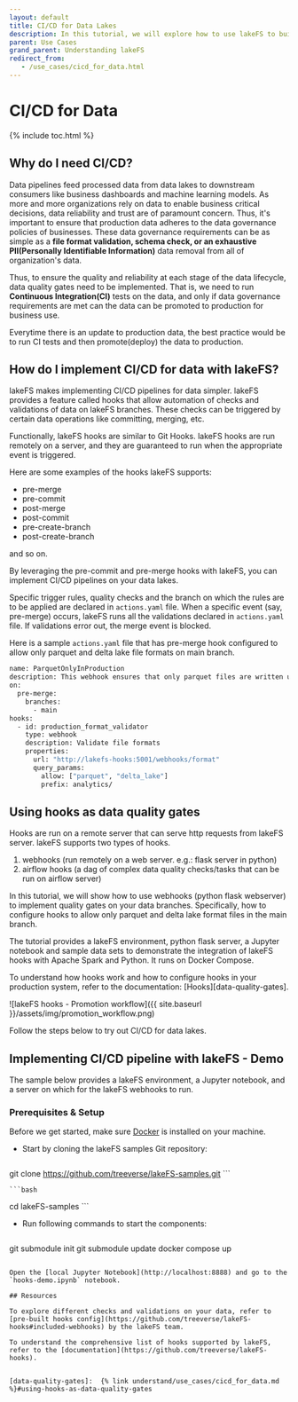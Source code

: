 ```yaml
---
layout: default 
title: CI/CD for Data Lakes
description: In this tutorial, we will explore how to use lakeFS to build a CI/CD pipeline for data lakes.
parent: Use Cases
grand_parent: Understanding lakeFS
redirect_from:
   - /use_cases/cicd_for_data.html
---
```


# CI/CD for Data

{% include toc.html %}

## Why do I need CI/CD?

Data pipelines feed processed data from data lakes to downstream consumers like business dashboards and machine learning models. As more and more organizations rely on data to enable business critical decisions, data reliability and trust are of paramount concern. Thus, it's important to ensure that production data adheres to the data governance policies of businesses. These data governance requirements can be as simple as a **file format validation, schema check, or an exhaustive PII(Personally Identifiable Information)** data removal from all of organization's data. 

Thus, to ensure the quality and reliability at each stage of the data lifecycle, data quality gates need to be implemented. That is, we need to run **Continuous Integration(CI)** tests on the data, and only if data governance requirements are met can the data can be promoted to production for business use. 

Everytime there is an update to production data, the best practice would be to run CI tests and then promote(deploy) the data to production. 

## How do I implement CI/CD for data with lakeFS?

lakeFS makes implementing CI/CD pipelines for data simpler. lakeFS provides a feature called hooks that allow automation of checks and validations of data on lakeFS branches. These checks can be triggered by certain data operations like committing, merging, etc. 

Functionally, lakeFS hooks are similar to Git Hooks. lakeFS hooks are run remotely on a server, and they are guaranteed to run when the appropriate event is triggered.

Here are some examples of the hooks lakeFS supports:
* pre-merge
* pre-commit
* post-merge
* post-commit
* pre-create-branch
* post-create-branch

and so on.

By leveraging the pre-commit and pre-merge hooks with lakeFS, you can implement CI/CD pipelines on your data lakes.

Specific trigger rules, quality checks and the branch on which the rules are to be applied are declared in `actions.yaml` file. When a specific event (say, pre-merge) occurs, lakeFS runs all the validations declared in `actions.yaml` file. If validations error out, the merge event is blocked.

Here is a sample `actions.yaml` file that has pre-merge hook configured to allow only parquet and delta lake file formats on main branch.

```bash
name: ParquetOnlyInProduction
description: This webhook ensures that only parquet files are written under production/
on:
  pre-merge:
    branches:
      - main
hooks:
  - id: production_format_validator
    type: webhook
    description: Validate file formats
    properties:
      url: "http://lakefs-hooks:5001/webhooks/format"
      query_params:
        allow: ["parquet", "delta_lake"]
        prefix: analytics/
```

## Using hooks as data quality gates

Hooks are run on a remote server that can serve http requests from lakeFS server. lakeFS supports two types of hooks.
1. webhooks (run remotely on a web server. e.g.: flask server in python) 
2. airflow hooks (a dag of complex data quality checks/tasks that can be run on airflow server) 

In this tutorial, we will show how to use webhooks (python flask webserver) to implement quality gates on your data branches. Specifically, how to configure hooks to allow only parquet and delta lake format files in the main branch.

The tutorial provides a lakeFS environment, python flask server, a Jupyter notebook and sample data sets to demonstrate the integration of lakeFS hooks with Apache Spark and Python. It runs on Docker Compose.

To understand how hooks work and how to configure hooks in your production system, refer to the documentation: [Hooks][data-quality-gates]. 

![lakeFS hooks - Promotion workflow]({{ site.baseurl }}/assets/img/promotion_workflow.png)

Follow the steps below to try out CI/CD for data lakes.

## Implementing CI/CD pipeline with lakeFS - Demo

The sample below provides a lakeFS environment, a Jupyter notebook, and a server on which for the lakeFS webhooks to run. 
### Prerequisites & Setup

Before we get started, make sure [Docker](https://docs.docker.com/engine/install/) is installed on your machine.

* Start by cloning the lakeFS samples Git repository:

    ```bash
git clone https://github.com/treeverse/lakeFS-samples.git
    ```

    ```bash
cd lakeFS-samples
    ```

* Run following commands to start the components: 

    ```bash
git submodule init
git submodule update
docker compose up
```

Open the [local Jupyter Notebook](http://localhost:8888) and go to the `hooks-demo.ipynb` notebook.

## Resources 

To explore different checks and validations on your data, refer to [pre-built hooks config](https://github.com/treeverse/lakeFS-hooks#included-webhooks) by the lakeFS team. 

To understand the comprehensive list of hooks supported by lakeFS, refer to the [documentation](https://github.com/treeverse/lakeFS-hooks).


[data-quality-gates]:  {% link understand/use_cases/cicd_for_data.md %}#using-hooks-as-data-quality-gates

